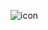 ![icon](https://raw.githubusercontent.com/CloudCoreo/audit-aws-ec2-aws-linux-check/master/images/icon.png "icon")